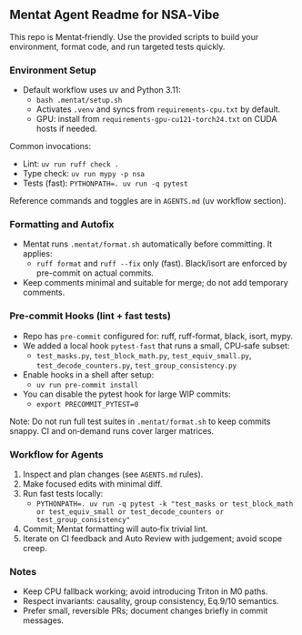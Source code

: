 ## Mentat Agent Readme for NSA‑Vibe

This repo is Mentat‑friendly. Use the provided scripts to build your environment, format code, and run targeted tests quickly.

### Environment Setup

- Default workflow uses uv and Python 3.11:
  - `bash .mentat/setup.sh`
  - Activates `.venv` and syncs from `requirements-cpu.txt` by default.
  - GPU: install from `requirements-gpu-cu121-torch24.txt` on CUDA hosts if needed.

Common invocations:
- Lint: `uv run ruff check .`
- Type check: `uv run mypy -p nsa`
- Tests (fast): `PYTHONPATH=. uv run -q pytest`

Reference commands and toggles are in `AGENTS.md` (uv workflow section).

### Formatting and Autofix

- Mentat runs `.mentat/format.sh` automatically before committing. It applies:
  - `ruff format` and `ruff --fix` only (fast). Black/isort are enforced by pre-commit on actual commits.
- Keep comments minimal and suitable for merge; do not add temporary comments.

### Pre‑commit Hooks (lint + fast tests)

- Repo has `pre-commit` configured for: ruff, ruff-format, black, isort, mypy.
- We added a local hook `pytest-fast` that runs a small, CPU‑safe subset:
  - `test_masks.py`, `test_block_math.py`, `test_equiv_small.py`,
    `test_decode_counters.py`, `test_group_consistency.py`
- Enable hooks in a shell after setup:
  - `uv run pre-commit install`
- You can disable the pytest hook for large WIP commits:
  - `export PRECOMMIT_PYTEST=0`

Note: Do not run full test suites in `.mentat/format.sh` to keep commits snappy. CI and on‑demand runs cover larger matrices.

### Workflow for Agents

1. Inspect and plan changes (see `AGENTS.md` rules).
2. Make focused edits with minimal diff.
3. Run fast tests locally:
   - `PYTHONPATH=. uv run -q pytest -k "test_masks or test_block_math or test_equiv_small or test_decode_counters or test_group_consistency"`
4. Commit; Mentat formatting will auto‑fix trivial lint.
5. Iterate on CI feedback and Auto Review with judgement; avoid scope creep.

### Notes

- Keep CPU fallback working; avoid introducing Triton in M0 paths.
- Respect invariants: causality, group consistency, Eq.9/10 semantics.
- Prefer small, reversible PRs; document changes briefly in commit messages.
